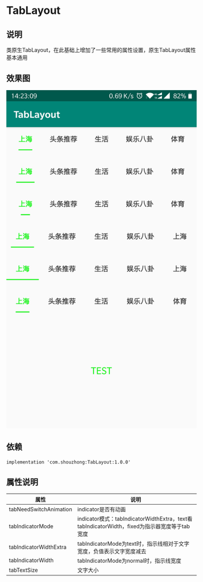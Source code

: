 # TabLayout
## 说明
类原生TabLayout，在此基础上增加了一些常用的属性设置，原生TabLayout属性基本通用
## 效果图
![效果图](https://github.com/shouzhong/TabLayout/blob/master/img/1.jpg)
## 依赖
```
implementation 'com.shouzhong:TabLayout:1.0.0'
```
## 属性说明

属性 | 说明
------------ | -------------
tabNeedSwitchAnimation | indicator是否有动画
tabIndicatorMode | indicator模式：tabIndicatorWidthExtra，text看tabIndicatorWidth，fixed为指示器宽度等于tab宽度
tabIndicatorWidthExtra | tabIndicatorMode为text时，指示线相对于文字宽度，负值表示文字宽度减去
tabIndicatorWidth | tabIndicatorMode为normal时，指示线宽度
tabTextSize | 文字大小

